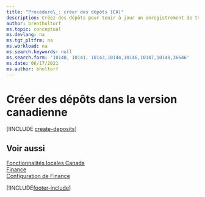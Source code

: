 ```yaml
---
title: "Procédure\_: créer des dépôts [CA]"
description: Créez des dépôts pour tenir à jour un enregistrement de transaction contenant des renseignements pouvant être appliqués aux notes de crédit et factures en attente dans la version canadienne.
author: brentholtorf
ms.topic: conceptual
ms.devlang: na
ms.tgt_pltfrm: na
ms.workload: na
ms.search.keywords: null
ms.search.form: '10140, 10141, 10143,10144,10146,10147,10148,36646'
ms.date: 06/17/2021
ms.author: bholtorf
---
```

# <a name="create-deposits-in-the-canadian-version"></a>Créer des dépôts dans la version canadienne

[!INCLUDE [create-deposits](../includes/CAMXUS/create-deposits.md)]

## <a name="see-also"></a>Voir aussi

[Fonctionnalités locales Canada](canada-local-functionality.md)  
[Finance](../../finance.md)  
[Configuration de Finance](../../finance.md)  


[!INCLUDE[footer-include](../../includes/footer-banner.md)]
